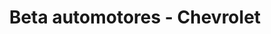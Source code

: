 ---
title: "Beta automotores - Chevrolet"
url: /acassuso/beta-automotores-chevrolet/
shop: Autohaus
---